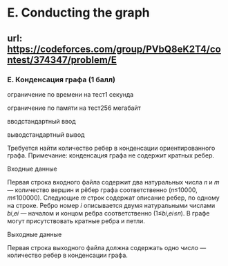 # E. Conducting the graph

## url: https://codeforces.com/group/PVbQ8eK2T4/contest/374347/problem/E

### E. Конденсация графа (1 балл)

ограничение по времени на тест1 секунда

ограничение по памяти на тест256 мегабайт

вводстандартный ввод

выводстандартный вывод

Требуется найти количество ребер в конденсации ориентированного графа. Примечание: конденсация графа не содержит кратных ребер.


Входные данные

Первая строка входного файла содержит два натуральных числа 𝑛 и 𝑚 — количество вершин и рёбер графа соответственно (𝑛≤10000, 𝑚≤100000). Следующие 𝑚 строк содержат описание ребер, по одному на строке. Ребро номер 𝑖 описывается двумя натуральными числами 𝑏𝑖,𝑒𝑖 — началом и концом ребра соответственно (1≤𝑏𝑖,𝑒𝑖≤𝑛). В графе могут присутствовать кратные ребра и петли.


Выходные данные

Первая строка выходного файла должна содержать одно число — количество ребер в конденсации графа.

